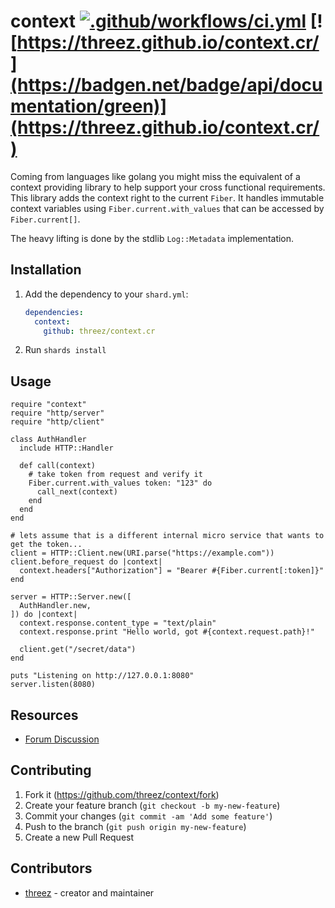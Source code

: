 # context [![.github/workflows/ci.yml](https://github.com/threez/context.cr/actions/workflows/ci.yml/badge.svg)](https://github.com/threez/context.cr/actions/workflows/ci.yml) [![https://threez.github.io/context.cr/](https://badgen.net/badge/api/documentation/green)](https://threez.github.io/context.cr/)

Coming from languages like golang you might miss the equivalent of a context providing
library to help support your cross functional requirements. This library adds the 
context right to the current `Fiber`. It handles immutable context variables using `Fiber.current.with_values` that can be accessed by `Fiber.current[]`.

The heavy lifting is done by the stdlib `Log::Metadata` implementation.

## Installation

1. Add the dependency to your `shard.yml`:

   ```yaml
   dependencies:
     context:
       github: threez/context.cr
   ```

2. Run `shards install`

## Usage



```crystal
require "context"
require "http/server"
require "http/client"

class AuthHandler
  include HTTP::Handler

  def call(context)
    # take token from request and verify it
    Fiber.current.with_values token: "123" do
      call_next(context)
    end
  end
end

# lets assume that is a different internal micro service that wants to get the token...
client = HTTP::Client.new(URI.parse("https://example.com"))
client.before_request do |context|
  context.headers["Authorization"] = "Bearer #{Fiber.current[:token]}"
end

server = HTTP::Server.new([
  AuthHandler.new,
]) do |context|
  context.response.content_type = "text/plain"
  context.response.print "Hello world, got #{context.request.path}!"

  client.get("/secret/data")
end

puts "Listening on http://127.0.0.1:8080"
server.listen(8080)
```

## Resources

* [Forum Discussion](https://forum.crystal-lang.org/t/how-do-you-manage-context/5572)

## Contributing

1. Fork it (<https://github.com/threez/context/fork>)
2. Create your feature branch (`git checkout -b my-new-feature`)
3. Commit your changes (`git commit -am 'Add some feature'`)
4. Push to the branch (`git push origin my-new-feature`)
5. Create a new Pull Request

## Contributors

- [threez](https://github.com/threez) - creator and maintainer

